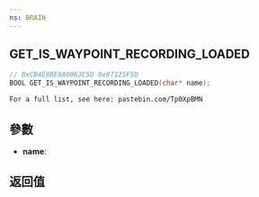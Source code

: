 ```yaml
---
ns: BRAIN
---
```

## GET_IS_WAYPOINT_RECORDING_LOADED

```c
// 0xCB4E8BE8A0063C5D 0x87125F5D
BOOL GET_IS_WAYPOINT_RECORDING_LOADED(char* name);
```

```
For a full list, see here: pastebin.com/Tp0XpBMN  
```

## 參數
* **name**: 

## 返回值
